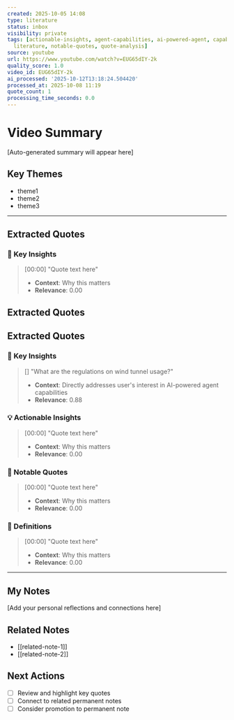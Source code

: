 ```yaml
---
created: 2025-10-05 14:08
type: literature
status: inbox
visibility: private
tags: [actionable-insights, agent-capabilities, ai-powered-agent, capabilities, definitions,
  literature, notable-quotes, quote-analysis]
source: youtube
url: https://www.youtube.com/watch?v=EUG65dIY-2k
quality_score: 1.0
video_id: EUG65dIY-2k
ai_processed: '2025-10-12T13:18:24.504420'
processed_at: 2025-10-08 11:19
quote_count: 1
processing_time_seconds: 0.0
---
```


# Video Summary

[Auto-generated summary will appear here]

## Key Themes

- theme1
- theme2
- theme3

---

## Extracted Quotes

### 🎯 Key Insights

> [00:00] "Quote text here"
> - **Context**: Why this matters
> - **Relevance**: 0.00


## Extracted Quotes


## Extracted Quotes

### 🎯 Key Insights

> [] "What are the regulations on wind tunnel usage?"
> - **Context**: Directly addresses user's interest in AI-powered agent capabilities
> - **Relevance**: 0.88

### 💡 Actionable Insights

> [00:00] "Quote text here"
> - **Context**: Why this matters
> - **Relevance**: 0.00

### 📝 Notable Quotes

> [00:00] "Quote text here"
> - **Context**: Why this matters
> - **Relevance**: 0.00

### 📖 Definitions

> [00:00] "Quote text here"
> - **Context**: Why this matters
> - **Relevance**: 0.00

---

## My Notes

[Add your personal reflections and connections here]

## Related Notes

- [[related-note-1]]
- [[related-note-2]]

## Next Actions

- [ ] Review and highlight key quotes
- [ ] Connect to related permanent notes
- [ ] Consider promotion to permanent note
